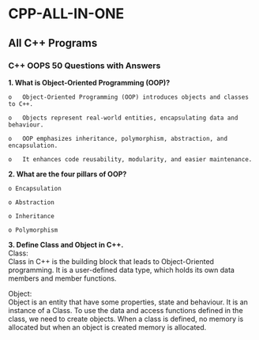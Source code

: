 # CPP-ALL-IN-ONE

## All C++ Programs

### C++ OOPS 50 Questions with Answers

**1. What is Object-Oriented Programming (OOP)?**

    o	Object-Oriented Programming (OOP) introduces objects and classes to C++.

    o	Objects represent real-world entities, encapsulating data and behaviour.

    o	OOP emphasizes inheritance, polymorphism, abstraction, and encapsulation.

    o	It enhances code reusability, modularity, and easier maintenance.

**2. What are the four pillars of OOP?**

    o Encapsulation

    o Abstraction

    o Inheritance

    o Polymorphism

**3. Define Class and Object in C++.** <br>
Class:<br>
Class in C++ is the building block that leads to Object-Oriented programming.
It is a user-defined data type, which holds its own data members and member functions.

Object:<br>
Object is an entity that have some properties, state and behaviour. It is an instance of a Class.
To use the data and access functions defined in the class, we need to create objects.
When a class is defined, no memory is allocated but when an object is created memory is allocated.


